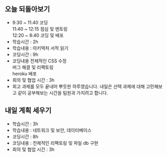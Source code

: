 ## 오늘 되돌아보기
- 9:30 ~ 11:40 코딩  
    11:40 ~ 12:15 점심 및 멘토링  
    12:20 ~ 8:40 코딩 및 배포  
- 학습시간 : 2h 
- 학습내용 : 아키텍처 서적 읽기
- 코딩시간 : 9h
- 코딩내용
    전체적인 CSS 수정  
    버그 해결 및 리팩토링  
    heroku 배포
- 회의 및 협업 시간 : 3h
- 회고
    과제를 모두 끝내어 뿌듯한 하루였습니다. 내일은 선택 과제에 대해 고민해보고 같이 공부해보는 시간을 팀원과 가지려고 합니다.

## 내일 계획 세우기
- 학습시간 : 3h
- 학습내용 : 네트워크 및 보안, 데이터베이스
- 코딩시간 : 8h
- 코딩내용 : 전체적인 리팩토링 및 파일 db 구현
- 회의 및 협업 시간 : 3h